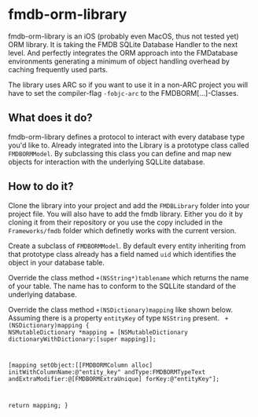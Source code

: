 <h1>fmdb-orm-library</h1>
fmdb-orm-library is an iOS (probably even MacOS, thus not tested yet) ORM library. It is taking the FMDB SQLite Database Handler to the next level. And perfectly integrates the ORM approach into the FMDatabase environments generating a minimum of object handling overhead by caching frequently used parts.

The library uses ARC so if you want to use it in a non-ARC project you will have to set the compiler-flag <code>-fobjc-arc</code> to the FMDBORM[...]-Classes.

<h2>What does it do?</h2>
fmdb-orm-library defines a protocol to interact with every database type you'd like to.
Already integrated into the Library is a prototype class called <code>FMDBORMModel</code>. By subclassing this class you can define and map new objects for interaction with the underlying SQLLite database.

<h2>How to do it?</h2>
Clone the library into your project and add the <code>FMDBLibrary</code> folder into your project file. You will also have to add the fmdb library. Either you do it by cloning it from their repository or you use the copy included in the <code>Frameworks/fmdb</code> folder which definetly works with the current version.

Create a subclass of <code>FMDBORMModel</code>.
By default every entity inheriting from that prototype class already has a field named <code>uid</code> which identifies the object in your database table.

Override the class method <code>+(NSString*)tablename</code> which returns the name of your table. The name has to conform to the SQLLite standard of the underlying database.

Override the class method <code>+(NSDictionary)mapping</code> like shown below.
Assuming there is a property <code>entityKey</code> of type <code>NSString</code> present.
<code>
+(NSDictionary)mapping {
  NSMutableDictionary *mapping = [NSMutableDictionary dictionaryWithDictionary:[super mapping]];
  
  [mapping setObject:[[FMDBORMColumn alloc] initWithColumnName:@"entity_key" andType:FMDBORMTypeText andExtraModifier:@[FMDBORMExtraUnique] forKey:@"entityKey"];

  return mapping;
}
</code>
